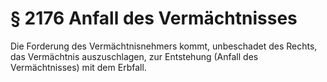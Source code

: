 # § 2176 Anfall des Vermächtnisses
Die Forderung des Vermächtnisnehmers kommt, unbeschadet des Rechts, das Vermächtnis auszuschlagen, zur Entstehung (Anfall des Vermächtnisses) mit dem Erbfall.